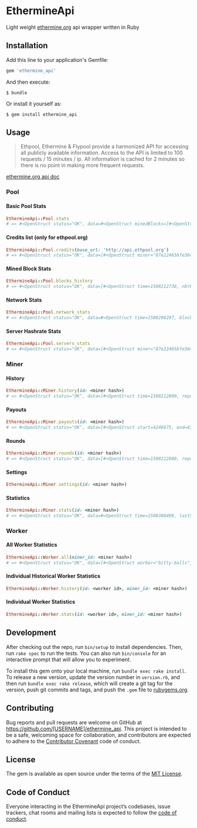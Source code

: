 # EthermineApi

Light weight [ethermine.org](https://ethermine.org) api wrapper written in Ruby

## Installation

Add this line to your application's Gemfile:

```ruby
gem 'ethermine_api'
```

And then execute:

    $ bundle

Or install it yourself as:

    $ gem install ethermine_api

## Usage

> Ethpool, Ethermine & Flypool provide a harmonized API for accessing all publicly
> available information.
> Access to the API is limited to 100 requests / 15 minutes / ip.
> All information is cached for 2 minutes so there is no point in making more
> frequent requests.

[ethermine.org api doc](https://api.ethermine.org/docs/)

### Pool

#### Basic Pool Stats

```ruby
EthermineApi::Pool.stats
# => #<OpenStruct status="OK", data=#<OpenStruct minedBlocks=[#<OpenStruct number=4380856, miner="f6F26015F0760f7A4B7f93E765bc48883Daf79a5", time=1508297435>, #<OpenStruct number=4380847, miner="848F0a6dC1ABe357b56892884C97387348858CA2", time=1508297307>, #<OpenStruct number=4380847, miner="10a7b4813166d8aa2ee61762d727010524a3927d", time=1508297282>, #<OpenStruct number=4380843, miner="3509F7bd9557F8a9b793759b3E3bfA2Cd505ae31", time=1508297257>, #<OpenStruct number=4380842, miner="bc049f47d8d6cdcf8d784aeb66bc0bbdd7dc1a45", time=1508297254>,#<OpenStruct number=4380830, miner="2F73FDA67B06b617a5d5F4de2c81b3427D53C680", time=1508297118>, #<OpenStruct number=4380826, miner="a23a1970cdb3eb47bff9e04171141776fe8a6cb1", time=1508297084>, #<OpenStruct number=4380823, miner="f88798b68067166e6d2fb1c50b7934db688fa118", time=1508297024>, #<OpenStruct number=4380821, miner="92CF722FAbF55fb8Bff11beebaC58897D242D8a6", time=1508297003>, #<OpenStruct number=4380820, miner="00F8f4508ddF1F210C1874060B4Ceab5dDAbd13E", time=1508296997>], topMiners=[#<OpenStruct miner="f1b3e00955d7cbcde70f4337e333cd84da3a1c36", hashRate=461864222222.22217>, #<OpenStruct miner="276b88fe9f3d8dc71a53034cc052f62648e3e99f", hashRate=196604222222.22223>, #<OpenStruct miner="b7b03ce91e5826bd8d223b15dedbdb8ef4ddd4a8", hashRate=184991888888.8889>, #<OpenStruct miner="362c89a6d8a1597ff41eb03e1e897d0d95827c54", hashRate=125916722222.22234>, #<OpenStruct miner="a65f825e4f82c26aee244512cba7add256bc0788", hashRate=123880111111.11111>, #<OpenStruct miner="482f7753b3d62c7d1fd0fdcb8fcc2d61704dfced", hashRate=81146333333.33336>, #<OpenStruct miner="58801ebec6685d0d5461a30999fa5df91549a59e", hashRate=78271888888.88887>, #<OpenStruct miner="68847a67605350c471b7a46c0ef27206512a6a14", hashRate=70088000000>, #<OpenStruct miner="0d4efc9557218e6ac6431c9d45ed7b4770cbe252", hashRate=69118111111.11111>, #<OpenStruct miner="d060904aa97c021ec31c8a502a8b2443f51a38bd", hashRate=64865666666.666664>], poolStats=#<OpenStruct hashRate=28705896277778.773, miners=66733, workers=230401, blocksPerHour=69.63>, price=#<OpenStruct usd=307.1, btc=0.05606>>>
```

#### Credits list (only for ethpool.org)

```ruby
EthermineApi::Pool.credits(base_url: 'http://api.ethpool.org')
# => #<OpenStruct status="OK", data=[#<OpenStruct miner="87e22465bfe36496ae21a23c0be5f5956480e25b", hashrate=414166666.6666666, credit=2645199800000000>, #<OpenStruct miner="4ef8295f6D04452DD8aD040bf43Da859379Dc564", hashrate=238333333.33333337, credit=2634510200000000>, #<OpenStruct miner="249586e792dB363A179A259060bF32fd6C36c013", hashrate=257722222.2222222, credit=2632519800000000>, #<OpenStruct miner="2B9F67024dC91dEbab6A322d27201f5F80f6b06A", hashrate=945888888.888889, credit=2631665684962467>,...]>
```

#### Mined Block Stats

```ruby
EthermineApi::Pool.blocks_history
# => #<OpenStruct status="OK", data=[#<OpenStruct time=1508212736, nbrBlocks=15, difficulty=1469986226066083>, #<OpenStruct time=1508216246, nbrBlocks=76, difficulty=1498157811667782>, #<OpenStruct time=1508219985, nbrBlocks=65, difficulty=1495924338718297>, #<OpenStruct time=1508223454, nbrBlocks=77, difficulty=1470413115601682>, #<OpenStruct time=1508227187, nbrBlocks=65, difficulty=1460372702365663>, #<OpenStruct time=1508230751, nbrBlocks=70, difficulty=1460910425240631>, #<OpenStruct time=1508234363, nbrBlocks=75, difficulty=1456608509189655>, #<OpenStruct time=1508237945, nbrBlocks=67, difficulty=1423382928506978>, #<OpenStruct time=1508241532, nbrBlocks=52, difficulty=1425447900135137>, #<OpenStruct time=1508245190, nbrBlocks=63, difficulty=1400461436689854>, #<OpenStruct time=1508248720, nbrBlocks=76, difficulty=1410667703939148>, #<OpenStruct time=1508252389, nbrBlocks=71, difficulty=1409925035518444>, #<OpenStruct time=1508255870, nbrBlocks=71, difficulty=1389940935574532>, #<OpenStruct time=1508259561, nbrBlocks=77, difficulty=1407629306676071>, #<OpenStruct time=1508263181, nbrBlocks=61, difficulty=1399384875766905>, #<OpenStruct time=1508266793, nbrBlocks=69, difficulty=1393112908301133>, #<OpenStruct time=1508270344, nbrBlocks=85, difficulty=1390290461807211>, #<OpenStruct time=1508273983, nbrBlocks=78, difficulty=1404529417941880>, #<OpenStruct time=1508277469, nbrBlocks=67, difficulty=1407907030026226>, #<OpenStruct time=1508281198, nbrBlocks=76, difficulty=1424382704053059>, #<OpenStruct time=1508284770, nbrBlocks=79, difficulty=1442483911584531>, #<OpenStruct time=1508288359, nbrBlocks=70, difficulty=1435421392397694>, #<OpenStruct time=1508291898, nbrBlocks=76, difficulty=1433857401029767>, #<OpenStruct time=1508295581, nbrBlocks=58, difficulty=1433133675561812>, #<OpenStruct time=1508298258, nbrBlocks=62, difficulty=1426020651269258>]>
```

#### Network Stats

```ruby
EthermineApi::Pool.network_stats
# => #<OpenStruct status="OK", data=#<OpenStruct time=1508298297, blockTime=14.2129, difficulty=1417655795160128, hashrate=107244424361637, usd=306.59, btc=0.05612>>
```

#### Server Hashrate Stats

```ruby
EthermineApi::Pool.servers_stats
# => #<OpenStruct status="OK", data=[#<OpenStruct miner="87e22465bfe36496ae21a23c0be5f5956480e25b", hashrate=414166666.6666666, credit=2645199800000000>, #<OpenStruct miner="4ef8295f6D04452DD8aD040bf43Da859379Dc564", hashrate=238333333.33333337, credit=2634510200000000>, #<OpenStruct miner="249586e792dB363A179A259060bF32fd6C36c013", hashrate=257722222.2222222, credit=2632519800000000>, #<OpenStruct miner="2B9F67024dC91dEbab6A322d27201f5F80f6b06A", hashrate=945888888.888889, credit=2631665684962467>, #<OpenStruct miner="667C28528018a7Aa3179f3E3DA620E15EDBEED79", hashrate=1324111111.1111112, credit=2626431262474482>,...]>
```

### Miner

#### History

```ruby
EthermineApi::Miner.history(id: <miner hash>)
# => #<OpenStruct status="OK", data=[#<OpenStruct time=1508212800, reportedHashrate=0, currentHashrate=223833333.33333334, validShares=193, invalidShares=0, staleShares=13, averageHashrate=255819830.24691355, activeWorkers=3>, #<OpenStruct time=1508213400, reportedHashrate=0, currentHashrate=223111111.1111111, validShares=193, invalidShares=0, staleShares=12, averageHashrate=255527777.77777773, activeWorkers=3>, #<OpenStruct time=1508214000, reportedHashrate=0, currentHashrate=228666666.6666667, validShares=198, invalidShares=0, staleShares=12, averageHashrate=255189429.01234564, activeWorkers=3>,...]>
```

#### Payouts

```ruby
EthermineApi::Miner.payouts(id: <miner hash>)
# => #<OpenStruct status="OK", data=[#<OpenStruct start=4246675, end=4342309, amount=1000144114602165800, txHash="0x376914aba43724b4637bfac6c0ba3d852f01de6ac9e82f988d8e9663e1f52475",paidOn=1507307206>, #<OpenStruct start=4157914, end=4246641, amount=1000300147302413600, txHash="0xeb92d2762a20b7e6ff46ad8f63aeec36227c2674fd0d6da5920b8e22fe261e92", paidOn=1504755124>, #<OpenStruct start=4099637, end=4157883, amount=1000299829170798700, txHash="0x36d380088e9a236a9900aaec0c8e54b3237344071afc79ea394aa63a4cfd1d6f", paidOn=1502740295>, #<OpenStruct start=3976116, end=4099603, amount=1000219294965464200, txHash="0x669907742afefae8c00cc4c2e086caf9890f1efa787ca7b109370465dc45167a", paidOn=1501505905>]>
```

#### Rounds

```ruby
EthermineApi::Miner.rounds(id: <miner hash>)
# => #<OpenStruct status="OK", data=[#<OpenStruct time=1508212800, reportedHashrate=0, currentHashrate=223833333.33333334, validShares=193, invalidShares=0, staleShares=13, averageHashrate=255819830.24691355, activeWorkers=3>, #<OpenStruct time=1508213400, reportedHashrate=0, currentHashrate=223111111.1111111, validShares=193, invalidShares=0, staleShares=12, averageHashrate=255527777.77777773, activeWorkers=3>, #<OpenStruct time=1508214000, reportedHashrate=0, currentHashrate=228666666.6666667, validShares=198, invalidShares=0, staleShares=12, averageHashrate=255189429.01234564, activeWorkers=3>,...]>
```

#### Settings

```ruby
EthermineApi::Miner.settings(id: <miner hash>)
```

#### Statistics

```ruby
EthermineApi::Miner.stats(id: <miner hash>)
# => #<OpenStruct status="OK", data=#<OpenStruct time=1508300400, lastSeen=1508300391, reportedHashrate=0, currentHashrate=253166666.66666666, validShares=222, invalidShares=0, staleShares=9, averageHashrate=207042908.762421, activeWorkers=3, unpaid=367761185780908740, unconfirmed=nil, coinsPerMin=2.4266033723587824e-05, usdPerMin=0.007550619053431588, btcPerMin=1.3637510952656358e-06>>
```

### Worker

#### All Worker Statistics

```ruby
EthermineApi::Worker.all(miner_id: <miner hash>)
# => #<OpenStruct status="OK", data=[#<OpenStruct worker="bitty-balls", time=1508299200, lastSeen=1508299195, reportedHashrate=0, currentHashrate=123611111.1111111, validShares=108, invalidShares=0, staleShares=5, averageHashrate=130379629.62962958>, #<OpenStruct worker="bitty-booge", time=1508299200, lastSeen=1508299157, reportedHashrate=0, currentHashrate=111055555.55555555, validShares=98, invalidShares=0, staleShares=3, averageHashrate=89804783.95061725>, #<OpenStruct worker="bitty-boosh", time=1508299200, lastSeen=1508299199, reportedHashrate=0, currentHashrate=27000000, validShares=23, invalidShares=0, staleShares=2, averageHashrate=27170524.69135802>]>
```

#### Individual Historical Worker Statistics

```ruby
EthermineApi::Worker.history(id: <worker id>, miner_id: <miner hash>)
```

#### Individual Worker Statistics

```ruby
EthermineApi::Worker.stats(id: <worker id>, miner_id: <miner hash>)
```

## Development

After checking out the repo, run `bin/setup` to install dependencies. Then, run `rake spec` to run the tests. You can also run `bin/console` for an interactive prompt that will allow you to experiment.

To install this gem onto your local machine, run `bundle exec rake install`. To release a new version, update the version number in `version.rb`, and then run `bundle exec rake release`, which will create a git tag for the version, push git commits and tags, and push the `.gem` file to [rubygems.org](https://rubygems.org).

## Contributing

Bug reports and pull requests are welcome on GitHub at https://github.com/[USERNAME]/ethermine_api. This project is intended to be a safe, welcoming space for collaboration, and contributors are expected to adhere to the [Contributor Covenant](http://contributor-covenant.org) code of conduct.

## License

The gem is available as open source under the terms of the [MIT License](http://opensource.org/licenses/MIT).

## Code of Conduct

Everyone interacting in the EthermineApi project’s codebases, issue trackers, chat rooms and mailing lists is expected to follow the [code of conduct](https://github.com/natemacinnes/ethermine_api/blob/master/CODE_OF_CONDUCT.md).
